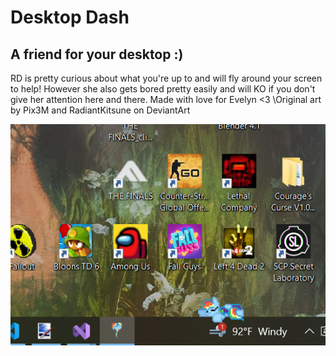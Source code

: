 # Desktop Dash
## A friend for your desktop :)
RD is pretty curious about what you're up to and will fly around your screen to help! However she also gets bored pretty easily and will KO if you don't give her attention here and there. Made with love for Evelyn <3
\Original art by Pix3M and RadiantKitsune on DeviantArt

![alt text](https://github.com/dbrun3/DesktopDash/blob/master/Screenshots/sleeping.PNG "Nap time")
